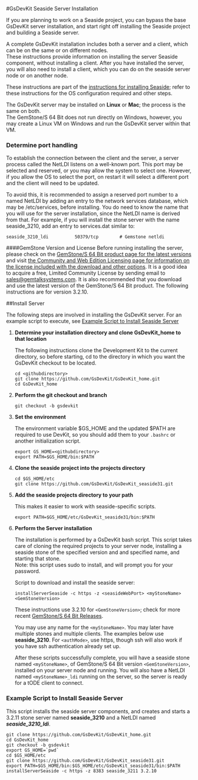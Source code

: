 #GsDevKit Seaside Server Installation

If you are planning to work on a Seaside project, you can bypass the base GsDevKit server installation, and 
start right off installing the Seaside project and building a Seaside server.
  
A complete GsDevKit installation includes both a server and a client, which can be on the same or on different nodes.  
These instructions provide information on installing the server Seaside component, without installing a client.  After
you have installed the server, you will also need to install a client, which you can do on the seaside server node or on another node. 

These instructions are part of the [instructions for installing Seaside][1]; refer to these instructions for 
the OS configuration required and other steps.

The GsDevKit server  may be installed on **Linux** or **Mac**; the process is the same on both.  
The GemStone/S 64 Bit does not run directly on Windows, however, you may create a Linux VM on Windows and 
run the GsDevKit server within that VM.

### Determine port handling

To establish the connection between the client and the server, a server process called the NetLDI listens on a well-known port.  This port may be selected and reserved, or you may allow the system to select one.  However, if you allow the OS to select the port, on restart it will select a different port and the client will need to be updated. 

To avoid this, it is recommended to assign a reserved port number to a named NetLDI by adding an entry to the network services database, which may be /etc/services, before installing.  You do need to know the name that you will use for the server installation, since the NetLDI name is derived from that.  For example, if you will install the stone server with the name seaside_3210, add an entry to services.dat similar to:

```
seaside_3210_ldi          50379/tcp        # Gemstone netldi
```

####GemStone Version and License
Before running installing the server, please check on the [GemStone/S 64 Bit product page for the latest versions][2] and visit [the Community and Web Edition Licensing page for information on the license included with the download and other options][3]. It is a good idea to acquire a free, Limited Community License by sending email to sales@gemtalksystems.com. It is also recommended that you download and use the latest version of the GemStone/S 64 Bit product. The following instructions are for version 3.2.10.

##Install Server

The following steps are involved in installing the GsDevKit server.  For an example script to execute, see [Example Script to Install Seaside Server](#example-script-to-install-seaside-server) 

1. **Determine your installation directory and clone GsDevKit_home to that location**

   The following instructions clone the Development Kit to the current directory, so before starting, cd to the directory in which you want the GsDevKit checkout to be located.

   ```
   cd <githubdirectory>
   git clone https://github.com/GsDevKit/GsDevKit_home.git
   cd GsDevKit_home
   ```

2. **Perform the git checkout and branch**
   ```
   git checkout -b gsdevkit
   ```

3. **Set the environment**

   The environment variable $GS_HOME and the updated $PATH are required to use DevKit, so you should add them to your `.bashrc` or another initialization script.
   ```
   export GS_HOME=<githubdirectory>
   export PATH=$GS_HOME/bin:$PATH
   ```

4. **Clone the seaside project into the projects directory**
   ```
   cd $GS_HOME/etc
   git clone https://github.com/GsDevKit/GsDevKit_seaside31.git
   ```
5. **Add the seaside projects directory to your path**
 
   This makes it easier to work with seaside-specific scripts.
   ```
   export PATH=$GS_HOME/etc/GsDevKit_seaside31/bin:$PATH
   ```
   
4. **Perform the Server installation**
   
    The installation is performed by a GsDevKit bash script.  This script takes care of cloning the required projects 
    to your server node, installing a seaside stone of the specified version and and specified name, and starting that stone.  
    Note: this script uses sudo to install, and will prompt you for your password.

   Script to download and install the seaside server:
   ```
   installServerSeaside -c https -z <seasideWebPort> <myStoneName> <GemStoneVersion>
   ```
   These instructions use 3.2.10 for `<GemStoneVersion>`; check for more 
   recent [GemStone/S 64 Bit Releases](#gemstone-version-and-license).
   
   You may use any name for the `<myStoneName>`.  You may later have multiple stones and 
   multiple clients. The examples below use **seaside_3210**.  For `<authMode>`, use https, though ssh will also 
   work if you have ssh authentication already set up.  
   
   After these scripts successfully complete, you will have a seaside stone named `<myStoneName>`, of GemStone/S 64 Bit version `<GemStoneVersion>`, installed on your server node and running.  You will also have a NetLDI named `<myStoneName>_ldi` running on the server, so the server is ready for a tODE client to connect.
   

### Example Script to Install Seaside Server

This script installs the seaside server components, and creates and starts a 3.2.11 stone server named **seaside_3210** and a NetLDI named ***seaside_3210_ldi***.   

```
git clone https://github.com/GsDevKit/GsDevKit_home.git
cd GsDevKit_home
git checkout -b gsdevkit 
export GS_HOME=`pwd`
cd $GS_HOME/etc
git clone https://github.com/GsDevKit/GsDevKit_seaside31.git
export PATH=$GS_HOME/bin:$GS_HOME/etc/GsDevKit_seaside31/bin:$PATH
installServerSeaside -c https -z 8383 seaside_3211 3.2.10
```


[1]: ./README.md#installation-on-separate-server-and-client
[2]: https://gemtalksystems.com/products/gs64/
[3]: https://gemtalksystems.com/licensing/
